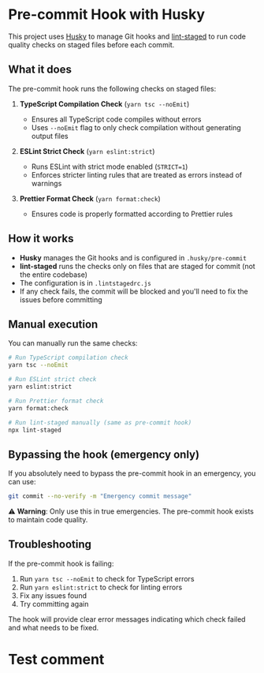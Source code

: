 # Pre-commit Hook with Husky

This project uses [Husky](https://typicode.github.io/husky/) to manage Git hooks and [lint-staged](https://github.com/okonet/lint-staged) to run code quality checks on staged files before each commit.

## What it does

The pre-commit hook runs the following checks on staged files:

1. **TypeScript Compilation Check** (`yarn tsc --noEmit`)
   - Ensures all TypeScript code compiles without errors
   - Uses `--noEmit` flag to only check compilation without generating output files

2. **ESLint Strict Check** (`yarn eslint:strict`)
   - Runs ESLint with strict mode enabled (`STRICT=1`)
   - Enforces stricter linting rules that are treated as errors instead of warnings

3. **Prettier Format Check** (`yarn format:check`)
   - Ensures code is properly formatted according to Prettier rules

## How it works

- **Husky** manages the Git hooks and is configured in `.husky/pre-commit`
- **lint-staged** runs the checks only on files that are staged for commit (not the entire codebase)
- The configuration is in `.lintstagedrc.js`
- If any check fails, the commit will be blocked and you'll need to fix the issues before committing

## Manual execution

You can manually run the same checks:

```bash
# Run TypeScript compilation check
yarn tsc --noEmit

# Run ESLint strict check
yarn eslint:strict

# Run Prettier format check
yarn format:check

# Run lint-staged manually (same as pre-commit hook)
npx lint-staged
```

## Bypassing the hook (emergency only)

If you absolutely need to bypass the pre-commit hook in an emergency, you can use:

```bash
git commit --no-verify -m "Emergency commit message"
```

⚠️ **Warning**: Only use this in true emergencies. The pre-commit hook exists to maintain code quality.

## Troubleshooting

If the pre-commit hook is failing:

1. Run `yarn tsc --noEmit` to check for TypeScript errors
2. Run `yarn eslint:strict` to check for linting errors
3. Fix any issues found
4. Try committing again

The hook will provide clear error messages indicating which check failed and what needs to be fixed.

# Test comment
